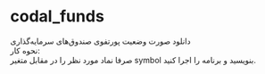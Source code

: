 # codal_funds
دانلود صورت وضعیت پورتفوی صندوق‌های سرمایه‌گذاری <br>
نحوه کار: <br>
صرفا نماد مورد نظر را در مقابل متغیر symbol بنویسید و برنامه را اجرا کنید.
